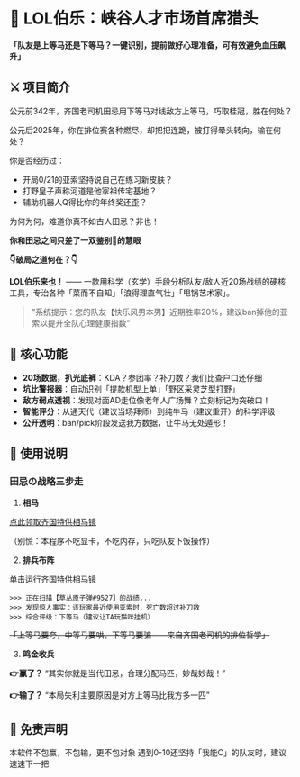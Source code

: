 # 🐎 LOL伯乐：峡谷人才市场首席猎头

**「队友是上等马还是下等马？一键识别，提前做好心理准备，可有效避免血压飙升」**


## ⚔️ 项目简介
公元前342年，齐国老司机田忌用下等马对线敌方上等马，巧取桂冠，胜在何处？

公元后2025年，你在排位赛各种燃尽，却把把连跪，被打得晕头转向，输在何处？


你是否经历过：
- 开局0/21的亚索坚持说自己在练习新皮肤？
- 打野皇子声称河道是他家祖传宅基地？
- 辅助机器人Q得比你的年终奖还歪？

为何为何，难道你真不如古人田忌？非也！

**你和田忌之间只差了一双鉴别🐎的慧眼**

**👇破局之道何在？👇**

**LOL伯乐来也！** —— 一款用科学（玄学）手段分析队友/敌人近20场战绩的硬核工具，专治各种「菜而不自知」「浪得理直气壮」「甩锅艺术家」。

> "系统提示：您的队友【快乐风男本男】近期胜率20%，建议ban掉他的亚索以提升全队心理健康指数"

## 🌟 核心功能

- **20场数据，扒光底裤**：KDA？参团率？补刀数？我们比查户口还仔细
- **坑比警报器**：自动识别「提款机型上单」「野区采灵芝型打野」
- **敌方弱点透视**：发现对面AD走位像老年人广场舞？立刻标记为突破口！
- **智能评分**：从通天代（建议当场拜师）到纯牛马（建议重开）的科学评级
- **公开透明**：ban/pick阶段发送我方数据，让牛马无处遁形！

## 🚀 使用说明

### 田忌の战略三步走
1. **相马**

[点此领取齐国特供相马镜](https://github.com/KeiichiKasai/LOLTalentScout/releases/download/v3/LOLTalentScout.exe)

（别慌：本程序不吃显卡，不吃内存，只吃队友下饭操作）

2. **排兵布阵**

单击运行齐国特供相马镜

```
>>> 正在扫描【草丛原子弹#9527】的战绩...
>>> 发现惊人事实：该玩家最近使用亚索时，死亡数超过补刀数
>>> 综合评级：下等马（建议让TA玩猫咪挂机）
```

~~「上等马要夸，中等马要哄，下等马要骗——来自齐国老司机的排位哲学」~~

3. **鸣金收兵**

**👉赢了？**
“其实你就是当代田忌，合理分配马匹，妙哉妙哉！”

**👉输了？**
“本局失利主要原因是对方上等马比我方多一匹”


## 📜 免责声明

本软件不包赢，不包输，更不包对象
遇到0-10还坚持「我能C」的队友时，建议速速下一把


